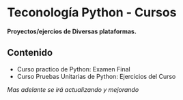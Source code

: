 # Teconología Python - Cursos
**Proyectos/ejercios de Diversas plataformas.**
## Contenido 
* Curso practico de Python: Examen Final
* Curso Pruebas Unitarias de Python: Ejercicios del Curso

*Mas adelante se irá actualizando y mejorando* 